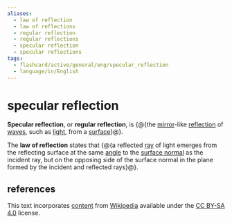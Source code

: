 ```yaml
---
aliases:
  - law of reflection
  - law of reflections
  - regular reflection
  - regular reflections
  - specular reflection
  - specular reflections
tags:
  - flashcard/active/general/eng/specular_reflection
  - language/in/English
---
```


# specular reflection

__Specular reflection__, or __regular reflection__, is {@{the [mirror](mirror.md)-like [reflection](reflection%20(physics).md) of [waves](wave.md), such as [light](light.md), from a [surface](surface.md)}@}.

The __law of reflection__ states that {@{a reflected [ray](ray%20(optics).md) of light emerges from the reflecting surface at the same [angle](angle.md) to the [surface normal](normal%20(geometry).md) as the incident ray, but on the opposing side of the surface normal in the plane formed by the incident and reflected rays}@}.

## references

This text incorporates [content](https://en.wikipedia.org/wiki/specular_reflection) from [Wikipedia](Wikipedia.md) available under the [CC BY-SA 4.0](https://creativecommons.org/licenses/by-sa/4.0/) license.
